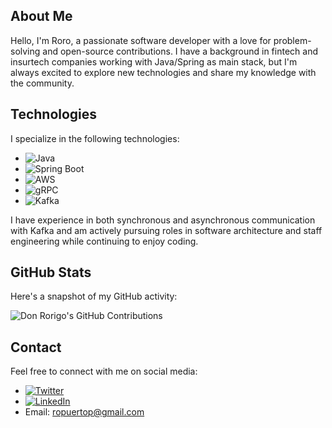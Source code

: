 ## About Me

Hello, I'm Roro, a passionate software developer with a love for problem-solving and open-source contributions. I have a background in fintech and insurtech companies working with Java/Spring as main stack, but I'm always excited to explore new technologies and share my knowledge with the community.

## Technologies

I specialize in the following technologies:

- ![Java](https://img.shields.io/badge/Java-Expert-orange?logo=java)
- ![Spring Boot](https://img.shields.io/badge/Spring%20Boot-Expert-green?logo=spring)
- ![AWS](https://img.shields.io/badge/AWS-Experienced-yellow?logo=amazonaws)
- ![gRPC](https://img.shields.io/badge/gRPC-Experienced-brightgreen?logo=grpc)
- ![Kafka](https://img.shields.io/badge/Kafka-Experienced-blue?logo=apachekafka)

I have experience in both synchronous and asynchronous communication with Kafka and am actively pursuing roles in software architecture and staff engineering while continuing to enjoy coding.

## GitHub Stats

Here's a snapshot of my GitHub activity:

![Don Rorigo's GitHub Contributions](https://github-readme-stats.vercel.app/api?username=donrorigo&show_icons=true)

## Contact

Feel free to connect with me on social media:

- [![Twitter](https://img.shields.io/badge/Twitter-@donrorigo-blue?logo=twitter&style=flat-square)](https://twitter.com/donrorigo)
- [![LinkedIn](https://img.shields.io/badge/LinkedIn-Don%20Rorigo-blue?logo=linkedin&style=flat-square)](https://www.linkedin.com/in/ropuertop/)
- Email: ropuertop@gmail.com
